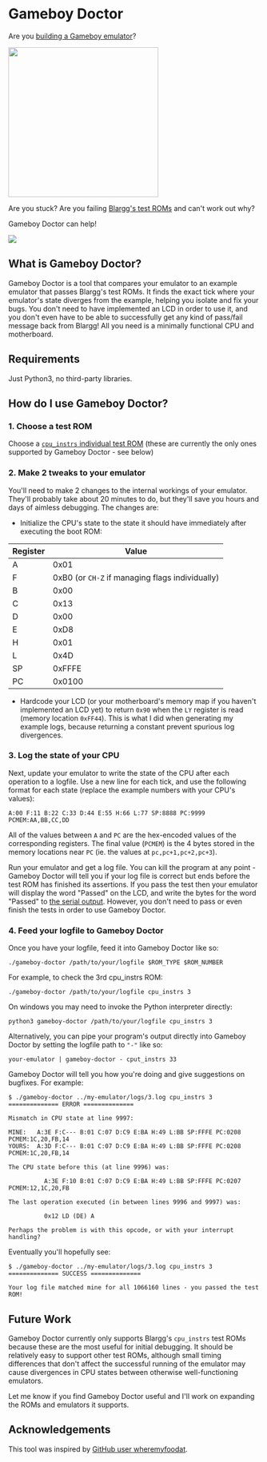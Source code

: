 # Gameboy Doctor

Are you [building a Gameboy emulator](https://gbdev.io/pandocs/)?

<img src="./images/pokemon2.gif" width="300" />

Are you stuck? Are you failing [Blargg's test ROMs](https://github.com/retrio/gb-test-roms) and can't work out why?

Gameboy Doctor can help!

<img src="./images/example.jpg" />

## What is Gameboy Doctor?

Gameboy Doctor is a tool that compares your emulator to an example emulator that passes Blargg's test ROMs. It finds the exact tick where your emulator's state diverges from the example, helping you isolate and fix your bugs. You don't need to have implemented an LCD in order to use it, and you don't even have to be able to successfully get any kind of pass/fail message back from Blargg! All you need is a minimally functional CPU and motherboard.

## Requirements

Just Python3, no third-party libraries.

## How do I use Gameboy Doctor?

### 1. Choose a test ROM

Choose a [`cpu_instrs` individual test ROM](https://github.com/retrio/gb-test-roms/tree/master/cpu_instrs/individual) (these are currently the only ones supported by Gameboy Doctor - see below)

### 2. Make 2 tweaks to your emulator

You'll need to make 2 changes to the internal workings of your emulator. They'll probably take about 20 minutes to do, but they'll save you hours and days of aimless debugging. The changes are:

* Initialize the CPU's state to the state it should have immediately after executing the boot ROM:

| Register | Value |
| ----------- | ----------- |
|A|0x01|
|F|0xB0 (or `CH-Z` if managing flags individually)|
|B|0x00|
|C|0x13|
|D|0x00|
|E|0xD8|
|H|0x01|
|L|0x4D|
|SP|0xFFFE|
|PC|0x0100|

* Hardcode your LCD (or your motherboard's memory map if you haven't implemented an LCD yet) to return `0x90` when the `LY` register is read (memory location `0xFF44`). This is what I did when generating my example logs, because returning a constant prevent spurious log divergences.

### 3. Log the state of your CPU

Next, update your emulator to write the state of the CPU after each operation to a logfile. Use a new line for each tick, and use the following format for each state (replace the example numbers with your CPU's values):

```
A:00 F:11 B:22 C:33 D:44 E:55 H:66 L:77 SP:8888 PC:9999 PCMEM:AA,BB,CC,DD
```

All of the values between `A` and `PC` are the hex-encoded values of the corresponding registers. The final value (`PCMEM`) is the 4 bytes stored in the memory locations near `PC` (ie. the values at `pc,pc+1,pc+2,pc+3`).

Run your emulator and get a log file. You can kill the program at any point - Gameboy Doctor will tell you if your log file is correct but ends before the test ROM has finished its assertions. If you pass the test then your emulator will display the word "Passed" on the LCD, and write the bytes for the word "Passed" to [the serial output](https://gbdev.io/pandocs/Serial_Data_Transfer_%28Link_Cable%29.html). However, you don't need to pass or even finish the tests in order to use Gameboy Doctor.

### 4. Feed your logfile to Gameboy Doctor

Once you have your logfile, feed it into Gameboy Doctor like so:

```
./gameboy-doctor /path/to/your/logfile $ROM_TYPE $ROM_NUMBER
```

For example, to check the 3rd cpu_instrs ROM:

```
./gameboy-doctor /path/to/your/logfile cpu_instrs 3
```

On windows you may need to invoke the Python interpreter directly:

```
python3 gameboy-doctor /path/to/your/logfile cpu_instrs 3
```

Alternatively, you can pipe your program's output directly into Gameboy Doctor by setting the logfile path to `"-"` like so:

```
your-emulator | gameboy-doctor - cput_instrs 33
```

Gameboy Doctor will tell you how you're doing and give suggestions on bugfixes. For example:

```
$ ./gameboy-doctor ../my-emulator/logs/3.log cpu_instrs 3
============== ERROR ==============

Mismatch in CPU state at line 9997:

MINE:   A:3E F:C--- B:01 C:07 D:C9 E:BA H:49 L:BB SP:FFFE PC:0208 PCMEM:1C,20,FB,14
YOURS:  A:3D F:C--- B:01 C:07 D:C9 E:BA H:49 L:BB SP:FFFE PC:0208 PCMEM:1C,20,FB,14

The CPU state before this (at line 9996) was:

	      A:3E F:10 B:01 C:07 D:C9 E:BA H:49 L:BB SP:FFFE PC:0207 PCMEM:12,1C,20,FB

The last operation executed (in between lines 9996 and 9997) was:

	      0x12 LD (DE) A

Perhaps the problem is with this opcode, or with your interrupt handling?
```

Eventually you'll hopefully see:

```
$ ./gameboy-doctor ../my-emulator/logs/3.log cpu_instrs 3
============== SUCCESS ==============

Your log file matched mine for all 1066160 lines - you passed the test ROM!
```

## Future Work

Gameboy Doctor currently only supports Blargg's `cpu_instrs` test ROMs because these are the most useful for initial debugging. It should be relatively easy to support other test ROMs, although small timing differences that don't affect the successful running of the emulator may cause divergences in CPU states between otherwise well-functioning emulators.

Let me know if you find Gameboy Doctor useful and I'll work on expanding the ROMs and emulators it supports.

## Acknowledgements

This tool was inspired by [GitHub user wheremyfoodat](https://github.com/wheremyfoodat/Gameboy-logs).
